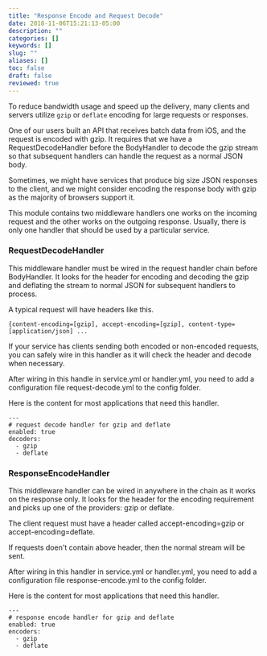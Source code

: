 ```yaml
---
title: "Response Encode and Request Decode"
date: 2018-11-06T15:21:13-05:00
description: ""
categories: []
keywords: []
slug: ""
aliases: []
toc: false
draft: false
reviewed: true
---
```


To reduce bandwidth usage and speed up the delivery, many clients and servers utilize `gzip` or `deflate` encoding for large requests or responses.

One of our users built an API that receives batch data from iOS, and the request is encoded with gzip. It requires that we have a RequestDecodeHandler before the BodyHandler to decode the gzip stream so that subsequent handlers can handle the request as a normal JSON body.

Sometimes, we might have services that produce big size JSON responses to the client, and we might consider encoding the response body with gzip as the majority of browsers support it.

This module contains two middleware handlers one works on the incoming request and the other works on the outgoing response. Usually, there is only one handler that should be used by a particular service.

### RequestDecodeHandler

This middleware handler must be wired in the request handler chain before BodyHandler. It looks for the header for encoding and decoding the gzip and deflating the stream to normal JSON for subsequent handlers to process.

A typical request will have headers like this. 

```
{content-encoding=[gzip], accept-encoding=[gzip], content-type=[application/json] ...
```

If your service has clients sending both encoded or non-encoded requests, you can safely wire in this handler as it will check the header and decode when necessary. 

After wiring in this handle in service.yml or handler.yml, you need to add a configuration file request-decode.yml to the config folder.

Here is the content for most applications that need this handler. 


```
---
# request decode handler for gzip and deflate
enabled: true
decoders:
  - gzip
  - deflate

```

### ResponseEncodeHandler

This middleware handler can be wired in anywhere in the chain as it works on the response only. It looks for the header for the encoding requirement and picks up one of the providers: gzip or deflate.

The client request must have a header called accept-encoding=gzip or accept-encoding=deflate. 

If requests doen't contain above header, then the normal stream will be sent. 

After wiring in this handler in service.yml or handler.yml, you need to add a configuration file response-encode.yml to the config folder.

Here is the content for most applications that need this handler.

```
---
# response encode handler for gzip and deflate
enabled: true
encoders:
  - gzip
  - deflate
```


